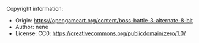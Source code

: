 Copyright information:
* Origin: https://opengameart.org/content/boss-battle-3-alternate-8-bit
* Author: nene
* License: CC0: https://creativecommons.org/publicdomain/zero/1.0/
